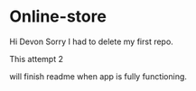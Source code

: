 # Online-store
Hi Devon Sorry I had to delete my first repo.

This attempt 2

will finish readme when app is fully functioning.
